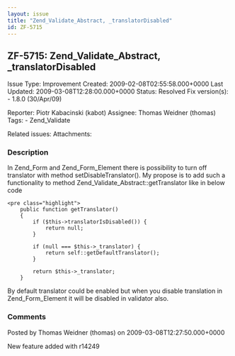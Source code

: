 ```yaml
---
layout: issue
title: "Zend_Validate_Abstract, _translatorDisabled"
id: ZF-5715
---
```


ZF-5715: Zend\_Validate\_Abstract, \_translatorDisabled
-------------------------------------------------------

 Issue Type: Improvement Created: 2009-02-08T02:55:58.000+0000 Last Updated: 2009-03-08T12:28:00.000+0000 Status: Resolved Fix version(s): - 1.8.0 (30/Apr/09)
 
 Reporter:  Piotr Kabacinski (kabot)  Assignee:  Thomas Weidner (thomas)  Tags: - Zend\_Validate
 
 Related issues: 
 Attachments: 
### Description

In Zend\_Form and Zend\_Form\_Element there is possibility to turn off translator with method setDisableTranslator(). My propose is to add such a functionality to method Zend\_Validate\_Abstract::getTranslator like in below code

 
    <pre class="highlight">
        public function getTranslator()
        {
            if ($this->translatorIsDisabled()) {
                return null;
            }
    
            if (null === $this->_translator) {
                return self::getDefaultTranslator();
            }
    
            return $this->_translator;
        }


By default translator could be enabled but when you disable translation in Zend\_Form\_Element it will be disabled in validator also.

 

 

### Comments

Posted by Thomas Weidner (thomas) on 2009-03-08T12:27:50.000+0000

New feature added with r14249

 

 
